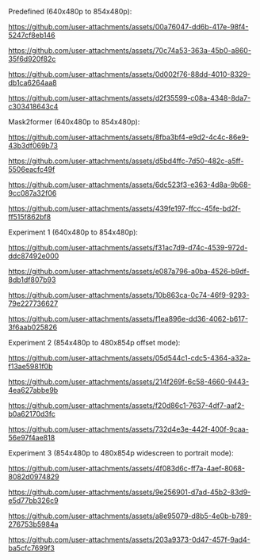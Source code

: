 Predefined (640x480p to 854x480p):

https://github.com/user-attachments/assets/00a76047-dd6b-417e-98f4-5247cf8eb146

https://github.com/user-attachments/assets/70c74a53-363a-45b0-a860-35f6d920f82c

https://github.com/user-attachments/assets/0d002f76-88dd-4010-8329-db1ca6264aa8

https://github.com/user-attachments/assets/d2f35599-c08a-4348-8da7-c303418643c4

Mask2former (640x480p to 854x480p):

https://github.com/user-attachments/assets/8fba3bf4-e9d2-4c4c-86e9-43b3df069b73

https://github.com/user-attachments/assets/d5bd4ffc-7d50-482c-a5ff-5506eacfc49f

https://github.com/user-attachments/assets/6dc523f3-e363-4d8a-9b68-9cc087a32f06

https://github.com/user-attachments/assets/439fe197-ffcc-45fe-bd2f-ff515f862bf8


Experiment 1 (640x480p to 854x480p):

https://github.com/user-attachments/assets/f31ac7d9-d74c-4539-972d-ddc87492e000

https://github.com/user-attachments/assets/e087a796-a0ba-4526-b9df-8db1df807b93

https://github.com/user-attachments/assets/10b863ca-0c74-46f9-9293-79e227736627

https://github.com/user-attachments/assets/f1ea896e-dd36-4062-b617-3f6aab025826

Experiment 2 (854x480p to 480x854p offset mode):

https://github.com/user-attachments/assets/05d544c1-cdc5-4364-a32a-f13ae5981f0b

https://github.com/user-attachments/assets/214f269f-6c58-4660-9443-4ea627abbe9b

https://github.com/user-attachments/assets/f20d86c1-7637-4df7-aaf2-b0a62170d3fc

https://github.com/user-attachments/assets/732d4e3e-442f-400f-9caa-56e97f4ae818

Experiment 3 (854x480p to 480x854p widescreen to portrait mode):

https://github.com/user-attachments/assets/4f083d6c-ff7a-4aef-8068-8082d0974829

https://github.com/user-attachments/assets/9e256901-d7ad-45b2-83d9-e5d77bb326c9

https://github.com/user-attachments/assets/a8e95079-d8b5-4e0b-b789-276753b5984a

https://github.com/user-attachments/assets/203a9373-0d47-457f-9ad4-ba5cfc7699f3
